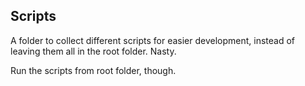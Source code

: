 ## Scripts

A folder to collect different scripts for easier development, instead of leaving them all in the root folder. Nasty.

Run the scripts from root folder, though.

